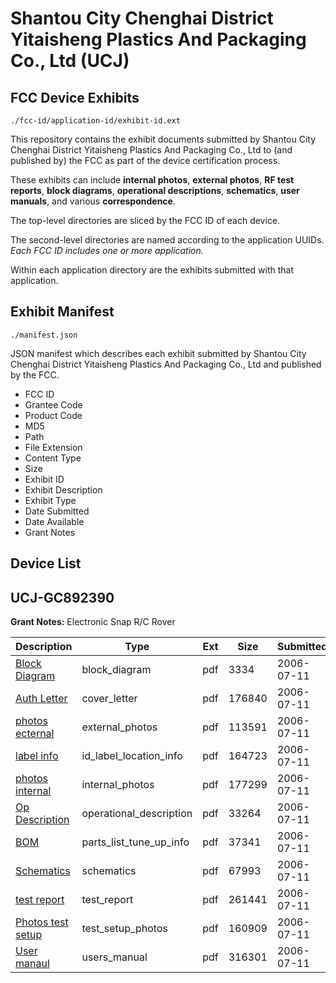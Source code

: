 # Shantou City Chenghai District Yitaisheng Plastics And Packaging Co., Ltd (UCJ)
## FCC Device Exhibits

```
./fcc-id/application-id/exhibit-id.ext
```

This repository contains the exhibit documents submitted by Shantou City Chenghai District Yitaisheng Plastics And Packaging Co., Ltd to (and published by) the FCC as part of the device certification process.

These exhibits can include **internal photos**, **external photos**, **RF test reports**, **block diagrams**, **operational descriptions**, **schematics**, **user manuals**, and various **correspondence**.

The top-level directories are sliced by the FCC ID of each device.

The second-level directories are named according to the application UUIDs. *Each FCC ID includes one or more application.*

Within each application directory are the exhibits submitted with that application. 

## Exhibit Manifest

```
./manifest.json
```

JSON manifest which describes each exhibit submitted by Shantou City Chenghai District Yitaisheng Plastics And Packaging Co., Ltd and published by the FCC.

- FCC ID
- Grantee Code
- Product Code
- MD5
- Path
- File Extension
- Content Type
- Size
- Exhibit ID
- Exhibit Description
- Exhibit Type
- Date Submitted
- Date Available
- Grant Notes

## Device List
## UCJ-GC892390
**Grant Notes:** Electronic Snap R/C Rover

| Description | Type | Ext | Size | Submitted | Available |
| ----------- | ---- | --- | ---- | --------- | --------- |
| [Block Diagram](UCJ-GC892390/441e47e16f27e86aacd3dcec849e8d36/665200.pdf) | block_diagram | pdf | 3334 | 2006-07-11 | 2006-07-12 |
| [Auth Letter](UCJ-GC892390/441e47e16f27e86aacd3dcec849e8d36/679857.pdf) | cover_letter | pdf | 176840 | 2006-07-11 | 2006-07-12 |
| [photos ecternal](UCJ-GC892390/441e47e16f27e86aacd3dcec849e8d36/679859.pdf) | external_photos | pdf | 113591 | 2006-07-11 | 2006-07-12 |
| [label info](UCJ-GC892390/441e47e16f27e86aacd3dcec849e8d36/679861.pdf) | id_label_location_info | pdf | 164723 | 2006-07-11 | 2006-07-12 |
| [photos internal](UCJ-GC892390/441e47e16f27e86aacd3dcec849e8d36/679860.pdf) | internal_photos | pdf | 177299 | 2006-07-11 | 2006-07-12 |
| [Op Description](UCJ-GC892390/441e47e16f27e86aacd3dcec849e8d36/679862.pdf) | operational_description | pdf | 33264 | 2006-07-11 | 2006-07-12 |
| [BOM](UCJ-GC892390/441e47e16f27e86aacd3dcec849e8d36/679863.pdf) | parts_list_tune_up_info | pdf | 37341 | 2006-07-11 | 2006-07-12 |
| [Schematics](UCJ-GC892390/441e47e16f27e86aacd3dcec849e8d36/679864.pdf) | schematics | pdf | 67993 | 2006-07-11 | 2006-07-12 |
| [test report](UCJ-GC892390/441e47e16f27e86aacd3dcec849e8d36/679865.pdf) | test_report | pdf | 261441 | 2006-07-11 | 2006-07-12 |
| [Photos test setup](UCJ-GC892390/441e47e16f27e86aacd3dcec849e8d36/679866.pdf) | test_setup_photos | pdf | 160909 | 2006-07-11 | 2006-07-12 |
| [User manaul](UCJ-GC892390/441e47e16f27e86aacd3dcec849e8d36/679867.pdf) | users_manual | pdf | 316301 | 2006-07-11 | 2006-07-12 |
